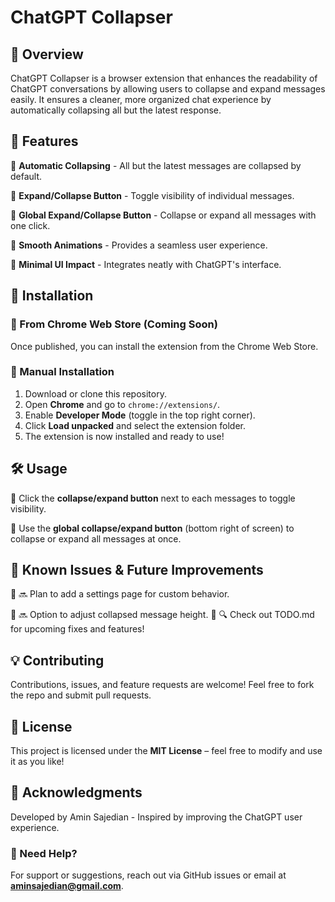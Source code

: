 # ChatGPT Collapser

## 📌 Overview
ChatGPT Collapser is a browser extension that enhances the readability of ChatGPT conversations by allowing users to collapse and expand messages easily. It ensures a cleaner, more organized chat experience by automatically collapsing all but the latest response.

## 🚀 Features
🔹 **Automatic Collapsing** - All but the latest messages are collapsed by default.

🔹 **Expand/Collapse Button** - Toggle visibility of individual messages.

🔹 **Global Expand/Collapse Button** - Collapse or expand all messages with one click.

🔹 **Smooth Animations** - Provides a seamless user experience.

🔹 **Minimal UI Impact** - Integrates neatly with ChatGPT's interface.

## 📂 Installation
### 🔹 From Chrome Web Store (Coming Soon)
Once published, you can install the extension from the Chrome Web Store.

### 🔹 Manual Installation
1. Download or clone this repository.
2. Open **Chrome** and go to `chrome://extensions/`.
3. Enable **Developer Mode** (toggle in the top right corner).
4. Click **Load unpacked** and select the extension folder.
5. The extension is now installed and ready to use!

## 🛠️ Usage
🔹 Click the **collapse/expand button** next to each messages to toggle visibility.

🔹 Use the **global collapse/expand button** (bottom right of screen) to collapse or expand all messages at once.

## 📝 Known Issues & Future Improvements
🔹 🔜 Plan to add a settings page for custom behavior.

🔹 🔜 Option to adjust collapsed message height.
🔹 🔍 Check out TODO.md for upcoming fixes and features!

## 💡 Contributing
Contributions, issues, and feature requests are welcome! Feel free to fork the repo and submit pull requests.

## 📜 License
This project is licensed under the **MIT License** – feel free to modify and use it as you like!

## 🙌 Acknowledgments
Developed by Amin Sajedian - Inspired by improving the ChatGPT user experience.

### 📧 Need Help?
For support or suggestions, reach out via GitHub issues or email at **aminsajedian@gmail.com**.

